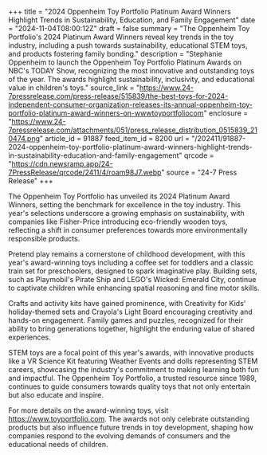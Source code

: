 +++
title = "2024 Oppenheim Toy Portfolio Platinum Award Winners Highlight Trends in Sustainability, Education, and Family Engagement"
date = "2024-11-04T08:00:12Z"
draft = false
summary = "The Oppenheim Toy Portfolio's 2024 Platinum Award Winners reveal key trends in the toy industry, including a push towards sustainability, educational STEM toys, and products fostering family bonding."
description = "Stephanie Oppenheim to launch the Oppenheim Toy Portfolio Platinum Awards on NBC's TODAY Show, recognizing the most innovative and outstanding toys of the year. The awards highlight sustainability, inclusivity, and educational value in children's toys."
source_link = "https://www.24-7pressrelease.com/press-release/515839/the-best-toys-for-2024-independent-consumer-organization-releases-its-annual-oppenheim-toy-portfolio-platinum-award-winners-on-wwwtoyportfoliocom"
enclosure = "https://www.24-7pressrelease.com/attachments/051/press_release_distribution_0515839_210474.png"
article_id = 91887
feed_item_id = 8200
url = "/202411/91887-2024-oppenheim-toy-portfolio-platinum-award-winners-highlight-trends-in-sustainability-education-and-family-engagement"
qrcode = "https://cdn.newsramp.app/24-7PressRelease/qrcode/2411/4/roam98J7.webp"
source = "24-7 Press Release"
+++

<p>The Oppenheim Toy Portfolio has unveiled its 2024 Platinum Award Winners, setting the benchmark for excellence in the toy industry. This year's selections underscore a growing emphasis on sustainability, with companies like Fisher-Price introducing eco-friendly wooden toys, reflecting a shift in consumer preferences towards more environmentally responsible products.</p><p>Pretend play remains a cornerstone of childhood development, with this year's award-winning toys including a coffee set for toddlers and a classic train set for preschoolers, designed to spark imaginative play. Building sets, such as Playmobil's Pirate Ship and LEGO's Wicked: Emerald City, continue to captivate children while enhancing spatial reasoning and fine motor skills.</p><p>Crafts and activity kits have gained prominence, with Creativity for Kids' holiday-themed sets and Crayola's Light Board encouraging creativity and hands-on engagement. Family games and puzzles, recognized for their ability to bring generations together, highlight the enduring value of shared experiences.</p><p>STEM toys are a focal point of this year's awards, with innovative products like a VR Science Kit featuring Weather Events and dolls representing STEM careers, showcasing the industry's commitment to making learning both fun and impactful. The Oppenheim Toy Portfolio, a trusted resource since 1989, continues to guide consumers towards quality toys that not only entertain but also educate and inspire.</p><p>For more details on the award-winning toys, visit <a href='https://www.toyportfolio.com' rel='nofollow' target='_blank'>https://www.toyportfolio.com</a>. The awards not only celebrate outstanding products but also influence future trends in toy development, shaping how companies respond to the evolving demands of consumers and the educational needs of children.</p>